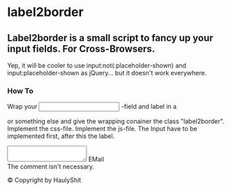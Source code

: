 # label2border
## Label2border is a small script to fancy up your input fields. For Cross-Browsers.

Yep, it will be cooler to use input:not(:placeholder-shown) and input:placeholder-shown as jQuery... but it doesn't work everywhere.

### How To
Wrap your <input/> -field and label in a <div> or something else and give the wrapping conainer the class "label2border".
Implement the css-file.
Implement the js-file.
The Input have to be implemented first, after this the label.

<div class="label2border"> 
    <textarea name="message" value="" id="message"></textarea> 
    <label for="message">EMail</label> 
</div> <!-- /.label2border -->
The comment isn't necessary.

© Copyright by HaulyShit